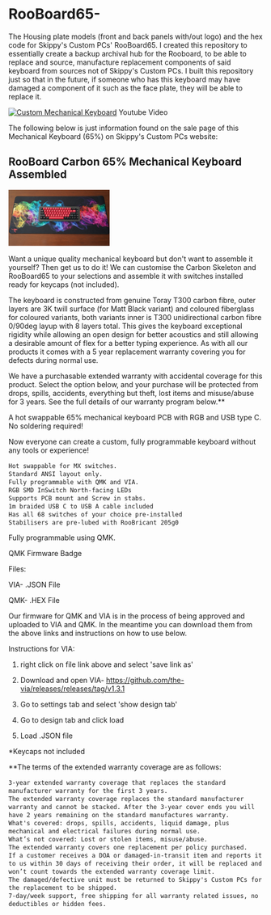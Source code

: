 # RooBoard65-
The Housing plate models (front and back panels with/out logo) and the hex code for  Skippy's Custom PCs' RooBoard65. I created this repository to essentially create a backup archival hub for the Rooboard, to be able to replace and source, manufacture replacement components of said keyboard from sources not of Skippy's Custom PCs. I built this repository just so that in the future, if someone who has this keyboard may have damaged a component of it such as the face plate, they will be able to replace it. 


[![Custom Mechanical Keyboard](https://github.com/Thats-so-Mo/RooBoard65-/blob/main/custom%20mechanica%20kbeyboard.png)](https://www.youtube.com/watch?v=CFnU1wdn3AY)
Youtube Video


The following below is just information found on the sale page of this Mechanical Keyboard (65%) on Skippy's Custom PCs website:


<h2>  RooBoard Carbon 65% Mechanical Keyboard Assembled  </h2>

<img
  src="https://github.com/Thats-so-Mo/RooBoard65-/blob/main/Screenshot%202024-08-03%20214506.png?raw=true"     
  alt="Alt text"
  title="RooPad"
  style="display: inline-block; margin: 0 auto; max-width: 200px">




Want a unique quality mechanical keyboard but don't want to assemble it yourself? Then get us to do it! We can customise the Carbon Skeleton and RooBoard65 to your selections and assemble it with switches installed ready for keycaps (not included).

The keyboard is constructed from genuine Toray T300 carbon fibre, outer layers are 3K twill surface (for Matt Black variant) and coloured fiberglass for coloured variants, both variants inner is T300 unidirectional carbon fibre 0/90deg layup with 8 layers total. This gives the keyboard exceptional rigidity while allowing an open design for better acoustics and still allowing a desirable amount of flex for a better typing experience.  As with all our products it comes with a 5 year replacement warranty covering you for defects during normal use. 

We have a purchasable extended warranty with accidental coverage for this product. Select the option below, and your purchase will be protected from drops, spills, accidents, everything but theft, lost items and misuse/abuse for 3 years. See the full details of our warranty program below.**

A hot swappable 65% mechanical keyboard PCB with RGB and USB type C. No soldering required!

Now everyone can create a custom, fully programmable keyboard without any tools or experience!  

    Hot swappable for MX switches.
    Standard ANSI layout only.
    Fully programmable with QMK and VIA.
    RGB SMD InSwitch North-facing LEDs 
    Supports PCB mount and Screw in stabs.
    1m braided USB C to USB A cable included
    Has all 68 switches of your choice pre-installed 
    Stabilisers are pre-lubed with RooBricant 205g0

Fully programmable using QMK.

QMK Firmware Badge

 

Files:

VIA- .JSON File

QMK- .HEX File 

 

Our firmware for QMK and VIA is in the process of being approved and uploaded to VIA and QMK. In the meantime you can download them from the above links and instructions on how to use below. 

Instructions for VIA:

1. right click on file link above and select 'save link as'

2. Download and open VIA- https://github.com/the-via/releases/releases/tag/v1.3.1

3. Go to settings tab and select 'show design tab' 

4. Go to design tab and click load 

5. Load .JSON file 

 

*Keycaps not included 

**The terms of the extended warranty coverage are as follows:

    3-year extended warranty coverage that replaces the standard manufacturer warranty for the first 3 years.
    The extended warranty coverage replaces the standard manufacturer warranty and cannot be stacked. After the 3-year cover ends you will have 2 years remaining on the standard manufactures warranty.
    What's covered: drops, spills, accidents, liquid damage, plus mechanical and electrical failures during normal use.
    What’s not covered: Lost or stolen items, misuse/abuse.
    The extended warranty covers one replacement per policy purchased.
    If a customer receives a DOA or damaged-in-transit item and reports it to us within 30 days of receiving their order, it will be replaced and won’t count towards the extended warranty coverage limit.
    The damaged/defective unit must be returned to Skippy's Custom PCs for the replacement to be shipped.
    7-day/week support, free shipping for all warranty related issues, no deductibles or hidden fees.


